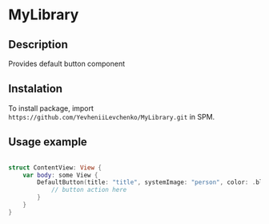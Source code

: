 #  MyLibrary

## Description

Provides default button component

## Instalation 

To install package, import `https://github.com/YevheniiLevchenko/MyLibrary.git` in SPM.

## Usage example

``` swift

struct ContentView: View {
    var body: some View {
        DefaultButton(title: "title", systemImage: "person", color: .blue) {
            // button action here
        }
    }
}

```

